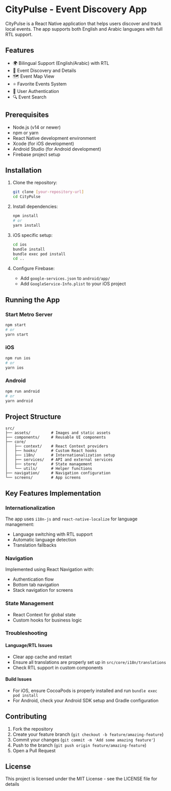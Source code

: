 # CityPulse - Event Discovery App

CityPulse is a React Native application that helps users discover and track local events. The app supports both English and Arabic languages with full RTL support.

## Features

- 🌍 Bilingual Support (English/Arabic) with RTL
- 🎫 Event Discovery and Details
- 🗺️ Event Map View
- ⭐ Favorite Events System
- 👤 User Authentication
- 🔍 Event Search

## Prerequisites

- Node.js (v14 or newer)
- npm or yarn
- React Native development environment
- Xcode (for iOS development)
- Android Studio (for Android development)
- Firebase project setup

## Installation

1. Clone the repository:
   ```bash
   git clone [your-repository-url]
   cd CityPulse
   ```

2. Install dependencies:
   ```bash
   npm install
   # or
   yarn install
   ```

3. iOS specific setup:
   ```bash
   cd ios
   bundle install
   bundle exec pod install
   cd ..
   ```

4. Configure Firebase:
   - Add `google-services.json` to `android/app/`
   - Add `GoogleService-Info.plist` to your iOS project

## Running the App

### Start Metro Server
```bash
npm start
# or
yarn start
```

### iOS
```bash
npm run ios
# or
yarn ios
```

### Android
```bash
npm run android
# or
yarn android
```

## Project Structure

```
src/
├── assets/         # Images and static assets
├── components/     # Reusable UI components
├── core/
│   ├── context/    # React Context providers
│   ├── hooks/      # Custom React hooks
│   ├── i18n/       # Internationalization setup
│   ├── services/   # API and external services
│   ├── store/      # State management
│   └── utils/      # Helper functions
├── navigation/     # Navigation configuration
└── screens/        # App screens
```

## Key Features Implementation

### Internationalization

The app uses `i18n-js` and `react-native-localize` for language management:
- Language switching with RTL support
- Automatic language detection
- Translation fallbacks

### Navigation

Implemented using React Navigation with:
- Authentication flow
- Bottom tab navigation
- Stack navigation for screens

### State Management

- React Context for global state
- Custom hooks for business logic

### Troubleshooting

#### Language/RTL Issues
- Clear app cache and restart
- Ensure all translations are properly set up in `src/core/i18n/translations`
- Check RTL support in custom components

#### Build Issues
- For iOS, ensure CocoaPods is properly installed and run `bundle exec pod install`
- For Android, check your Android SDK setup and Gradle configuration

## Contributing

1. Fork the repository
2. Create your feature branch (`git checkout -b feature/amazing-feature`)
3. Commit your changes (`git commit -m 'Add some amazing feature'`)
4. Push to the branch (`git push origin feature/amazing-feature`)
5. Open a Pull Request

## License

This project is licensed under the MIT License - see the LICENSE file for details
